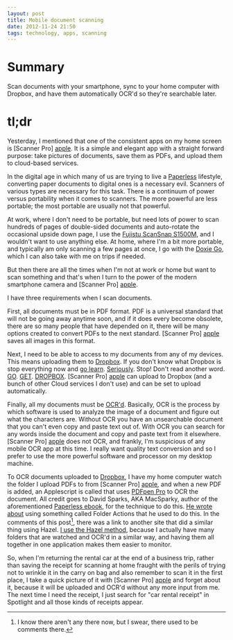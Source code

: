 ```yaml
---
layout: post
title: Mobile document scanning
date: 2012-11-24 21:50  
tags: technology, apps, scanning
---
```


# Summary

Scan documents with your smartphone, sync to your home computer with Dropbox, and have them automatically OCR'd so they're searchable later.

# tl;dr

Yesterday, I mentioned that one of the consistent apps on my home screen is [Scanner Pro] [apple]. It is a simple and elegant app with a straight forward purpose: take pictures of documents, save them as PDFs, and upload them to cloud-based services. 

In the digital age in which many of us are trying to live a [Paperless][macsparky] lifestyle, converting paper documents to digital ones is a necessary evil. Scanners of various types are necessary for this task. There is a continuum of power versus portability when it comes to scanners. The more powerful are less portable; the most portable are usually not that powerful. 

At work, where I don't need to be portable, but need lots of power to scan hundreds of pages of double-sided documents and auto-rotate the occasional upside down page, I use the [Fujistu ScanSnap S1500M][amazon], and I wouldn't want to use anything else. At home, where I'm a bit more portable, and typically am only scanning a few pages at once, I go with the [Doxie Go][amazon 2], which I can also take with me on trips if needed. 

But then there are all the times when I'm not at work or home but want to scan something and that's when I turn to the power of the modern smartphone camera and [Scanner Pro] [apple]. 

I have three requirements when I scan documents. 

First, all documents must be in PDF format. PDF is a universal standard that will not be going away anytime soon, and if it does every become obsolete, there are so many people that have depended on it, there will be many options created to convert PDFs to the next standard. [Scanner Pro] [apple] saves all images in this format. 

Next, I need to be able to access to my documents from any of my devices. This means uploading them to [Dropbox][db]. If you don't know what Dropbox is stop everything now and [go learn][db]. [Seriously][db]. Stop! Don't read another word. [GO][db]. [GET][db]. [DROPBOX][db]. [Scanner Pro] [apple] can upload to Dropbox (and a bunch of other Cloud services I don't use) and can be set to upload automatically.

Finally, all my documents must be [OCR'd][wikipedia]. Basically, OCR is the process by which software is used to analyze the image of a document and figure out what the characters are. Without OCR you have an unsearchable document that you can't even copy and paste text out of. With OCR you can search for any words inside the document and copy and paste text from it elsewhere. [Scanner Pro] [apple] does not OCR, and frankly, I'm suspicious of any mobile OCR app at this time. I really want quality text conversion and so I prefer to use the more powerful software and processor on my desktop machine. 

To OCR documents uploaded to [Dropbox][db], I have my home computer watch the folder I upload PDFs to from [Scanner Pro] [apple], and when a new PDF is added, an Applescript is called that uses [PDFpen Pro][apple 2] to OCR the document. All credit goes to David Sparks, AKA MacSparky, author of the aforementioned [Paperless ebook][macsparky 2], for the technique to do this. [He wrote about][macsparky 3] using something called Folder Actions that he used to do this. In the comments of this post[^121124223240], there was a link to another site that did a similar thing using Hazel. [I use the Hazel method][documentsnap], because I actually have many folders that are watched and OCR'd in a similar way, and having them all together in one application makes them easier to monitor.

So, when I'm returning the rental car at the end of a business trip, rather than saving the receipt for scanning at home fraught with the perils of trying not to wrinkle it in the carry on bag and also remember to scan it in the first place, I take a quick picture of it with [Scanner Pro] [apple] and forget about it, because it will be uploaded and OCR'd without any more input from me. The next time I need the receipt, I just search for "car rental receipt" in Spotlight and all those kinds of receipts appear.

[amazon]: http://www.amazon.com/Fujitsu-ScanSnap-Instant-Sheet-Fed-Macintosh/dp/B001XWCQO2?tag=violeneces-20
[amazon 2]: http://www.amazon.com/Doxie-Go-Rechargeable-Mobile-Scanner/dp/B0053TRH2M/ref=sr_1_1?tag=violeneces-20
[apple]: https://itunes.apple.com/us/app/scanner-pro-by-readdle/id333710667?mt=8
[apple 2]: https://itunes.apple.com/us/app/pdfpenpro/id403758325?mt=12
[db]: http://db.tt/F6uGmiXz
[documentsnap]: http://www.documentsnap.com/hazel-rule-to-ocr-documents-using-pdfpen/
[macsparky]: http://macsparky.com/paperless/ "Paperless"
[macsparky 2]: http://macsparky.com/paperless/ "Paperless ebook"
[macsparky 3]: http://macsparky.com/blog/2009/5/24/pdfpen-ocr-folder-action-script.html
[wikipedia]: http://en.wikipedia.org/wiki/Optical_character_recognition

[^121124223240]: I know there aren't any there now, but I swear, there used to be comments there.
